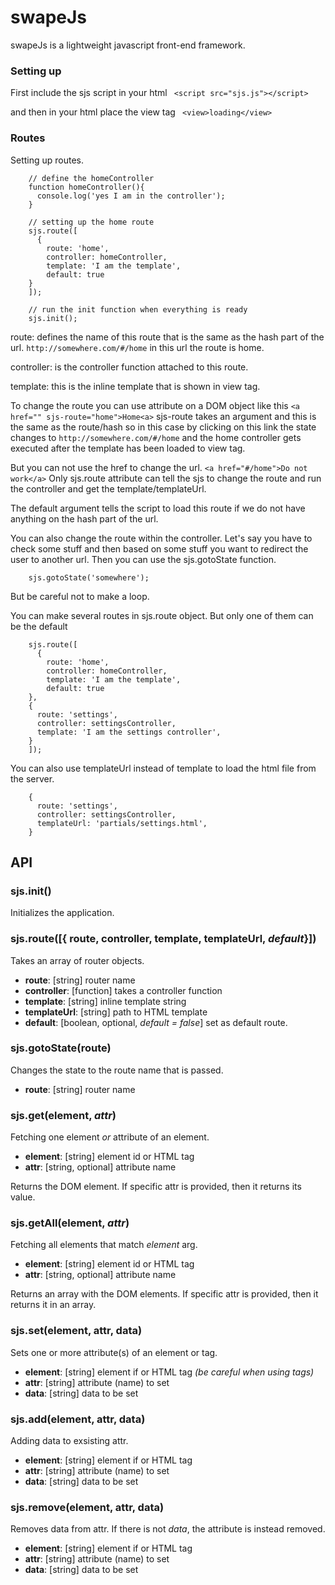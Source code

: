 # swapeJs
swapeJs is a lightweight javascript front-end framework.

### Setting up
First include the sjs script in your html `` <script src="sjs.js"></script>``

and then in your html place the view tag `` <view>loading</view>``

### Routes
Setting up routes.

```
    // define the homeController
    function homeController(){
      console.log('yes I am in the controller');
    }

    // setting up the home route
    sjs.route([
      {
        route: 'home',
        controller: homeController,
        template: 'I am the template',
        default: true
    }
    ]);

    // run the init function when everything is ready
    sjs.init();
```

route: defines the name of this route that is the same as the hash part of
the url. ``http://somewhere.com/#/home`` in this url the route is home.

controller: is the controller function attached to this route.

template: this is the inline template that is shown in view tag.

To change the route you can use attribute on a DOM object
like this ``<a href="" sjs-route="home">Home<a>``  sjs-route takes an argument and this is the same as the route/hash  so in this case by clicking on this link
the state changes to  ``http://somewhere.com/#/home`` and the home controller gets executed after the template has been loaded to view tag.

But you can not use the href to change the url. ``<a href="#/home">Do not work</a>`` Only sjs.route attribute can tell the sjs to change the route and run the controller and get the template/templateUrl.

The default argument tells the script to load this route if we do not have anything on the hash part of the url.

You can also change the route within the controller. Let's say you have to check some stuff and then based on some stuff you want to redirect the user to another url. Then you can use the sjs.gotoState function.

```
    sjs.gotoState('somewhere');
```

But be careful not to make a loop.

You can make several routes in sjs.route object. But only one of them can be the default

```
    sjs.route([
      {
        route: 'home',
        controller: homeController,
        template: 'I am the template',
        default: true
    },
    {
      route: 'settings',
      controller: settingsController,
      template: 'I am the settings controller',
    }
    ]);
```

You can also use templateUrl instead of template to load the html file from the server.

```
    {
      route: 'settings',
      controller: settingsController,
      templateUrl: 'partials/settings.html',
    }
```

## API

### sjs.init()
Initializes the application.

### sjs.route([{ route, controller, template, templateUrl, *default*}])
Takes an array of router objects.

* **route**: [string] router name
* **controller**: [function] takes a controller function
* **template**: [string] inline template string
* **templateUrl**: [string] path to HTML template
* **default**: [boolean, optional, *default = false*] set as default route.

### sjs.gotoState(route)
Changes the state to the route name that is passed.
* **route**: [string] router name

### sjs.get(element, *attr*)
Fetching one element *or* attribute of an element.
* **element**: [string] element id or HTML tag
* **attr**: [string, optional] attribute name

Returns the DOM element. If specific attr is provided, then it returns its value.

### sjs.getAll(element, *attr*)
Fetching all elements that match _element_ arg.
* **element**: [string] element id or HTML tag
* **attr**: [string, optional] attribute name

Returns an array with the DOM elements. If specific attr is provided, then it returns it in an array.

### sjs.set(element, attr, data)
Sets one or more attribute(s) of an element or tag.
* **element**: [string] element if or HTML tag *(be careful when using tags)*
* **attr**: [string] attribute (name) to set
* **data**: [string] data to be set

### sjs.add(element, attr, data)
Adding data to exsisting attr.
* **element**: [string] element if or HTML tag
* **attr**: [string] attribute (name) to set
* **data**: [string] data to be set

### sjs.remove(element, attr, data)
Removes data from attr. If there is not *data*, the attribute is instead removed.
* **element**: [string] element if or HTML tag
* **attr**: [string] attribute (name) to set
* **data**: [string] data to be set
